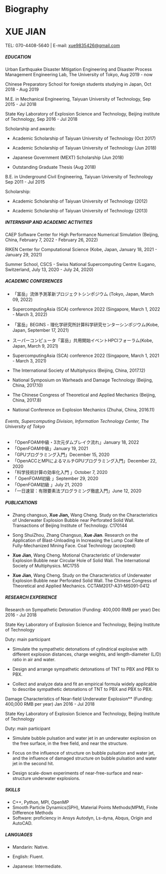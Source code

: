 # Biography


#  XUE JIAN

TEL: 070-4408-5640 \| E-mail: [<span class="underline">xue9835426@gmail.com</span>](mailto:xue9835426@gmail.com)

##### EDUCATION

Urban Earthquake Disaster Mitigation Engineering and Disaster Process Management Engineering Lab, The University of Tokyo, Aug 2019 - now

Chinese Preparatory School for foreign students studying in Japan, Oct 2018 - Aug 2019

M.E. in Mechanical Engineering, Taiyuan University of Technology, Sep 2015 - Jul 2018

State Key Laboratory of Explosion Science and Technology, Beijing institute of Technology, Sep 2016 - Jul 2018

Scholarship and awards:

-   Academic Scholarship of Taiyuan University of Technology (Oct 2017)

-   Academic Scholarship of Taiyuan University of Technology (Jun 2018)

-   Japanese Government (MEXT) Scholarship (Jun 2018)

-   Outstanding Graduate Thesis (Aug 2018)

B.E. in Underground Civil Engineering, Taiyuan University of Technology Sep 2011 - Jul 2015

Scholarship:

-   Academic Scholarship of Taiyuan University of Technology (2012)

-   Academic Scholarship of Taiyuan University of Technology (2013)

##### INTERNSHIP AND ACADEMIC ACTIVITIES

CAEP Soflware Center for High Performance Numerical Simulation (Beijing, China, February 7, 2022 - February 26, 2022)

RIKEN Center for Computational Science (Kobe, Japan, January 18, 2021 - January 29, 2021)

Summer School, CSCS - Swiss National Supercomputing Centre (Lugano, Switzerland, July 13, 2020 - July 24, 2020)

##### ACADEMIC CONFERENCES

- 「富岳」流体予測革新プロジェクトシンポジウム (Tokyo, Japan, March 09, 2022)

- SupercomputingAsia (SCA) conference 2022 (Singapore, March 1, 2022 - March 3, 2022)
- 「富岳」BEGINS - 理化学研究所計算科学研究センターシンポジウム(Kobe, Japan, September 17, 2021)
- スーパーコンピュータ「富岳」共用開始イベントHPCIフォーラム(Kobe, Japan, March 9, 2021)
- SupercomputingAsia (SCA) conference 2022 (Singapore, March 1, 2021 - March 3, 2021)

-   The International Society of Multiphysics (Beijing, China, 2017.12)

-   National Symposium on Warheads and Damage Technology (Beijing, China, 2017.10)

-   The Chinese Congress of Theoretical and Applied Mechanics (Beijing, China, 2017.8)

-   National Conference on Explosion Mechanics (Zhuhai, China, 2016.11)

###### Events, Supercomputing Division, Information Technology Center, The University of Tokyo

- 「OpenFOAM中級・3次元ダムブレイク流れ」January 18, 2022
- 「OpenFOAM中級」January 19, 2021
- 「GPUプログラミング入門」December 15, 2020
- 「OpenACCとMPIによるマルチGPUプログラミング入門」December 22, 2020
- 「科学技術計算の効率化入門 」October 7, 2020
- 「 OpenFOAM初級 」September 29, 2020
- 「OpenFOAM初級 」July 21, 2020
- 「一日速習：有限要素法プログラミング徹底入門」June 12, 2020

##### PUBLICATIONS

-   Zhang changsuo, **Xue Jian,** Wang Cheng. Study on the Characteristics of Underwater Explosion Bubble near Perforated Solid Wall. Transactions of Beijing Institute of Technology. C170144

-   Song ShuiZhou, Zhang Changsuo, **Xue Jian**. Research on the Application of Blast-Unloading in Increasing the Lump Coal Rate of Fully-Mechanized Mining Face. Coal Technology (accepted)

-   **Xue Jian**, Wang Cheng. Motional Characteristic of Underwater Explosion Bubble near Circular Hole of Solid Wall. The International Society of Multiphysics. MC1755

-   **Xue Jian**, Wang Cheng. Study on the Characteristics of Underwater Explosion Bubble near Perforated Solid Wall. The Chinese Congress of Theoretical and Applied Mechanics. CCTAM2017-A31-MS091-0412

##### RESEARCH EXPERIENCE

Research on Sympathetic Detonation (Funding: 400,000 RMB per year) Dec 2016 - Jul 2018

State Key Laboratory of Explosion Science and Technology, Beijing Institute of Technology

Duty: main participant

-   Simulate the sympathetic detonations of cylindrical explosive with different explosion distances, charge weights, and length-diameter (L/D) ratio in air and water.

-   Design and arrange sympathetic detonations of TNT to PBX and PBX to PBX.

-   Collect and analyze data and fit an empirical formula widely applicable to describe sympathetic detonations of TNT to PBX and PBX to PBX.

Damage Characteristics of Near-field Underwater Explosion** (Funding: 400,000 RMB per year) Jan 2016 - Jul 2018

State Key Laboratory of Explosion Science and Technology, Beijing Institute of Technology 

Duty: main participant

-   Simulate bubble pulsation and water jet in an underwater explosion on the free surface, in the free field, and near the structure.

-   Focus on the influence of structure on bubble pulsation and water jet, and the influence of damaged structure on bubble pulsation and water jet in the second hit.

-   Design scale-down experiments of near-free-surface and near-structure underwater explosions.

##### SKILLS

-   C++, Python, MPI, OpenMP
-   Smooth Particle Dynamics(SPH), Material Points Methods(MPM), Finite Difference Methods
-   Software: proficiency in Ansys Autodyn, Ls-dyna, Abqus, Origin and AutoCAD.

##### LANGUAGES

-   Mandarin: Native.

-   English: Fluent.

-   Japanese: Intermediate.


